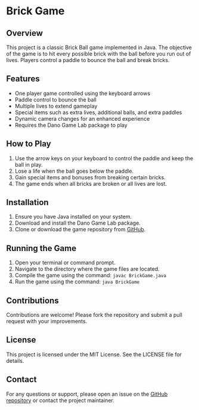# Brick Game

## Overview
This project is a classic Brick Ball game implemented in Java. The objective of the game is to hit every possible brick with the ball before you run out of lives. Players control a paddle to bounce the ball and break bricks.

## Features
- One player game controlled using the keyboard arrows
- Paddle control to bounce the ball
- Multiple lives to extend gameplay
- Special items such as extra lives, additional balls, and extra paddles
- Dynamic camera changes for an enhanced experience
- Requires the Dano Game Lab package to play

## How to Play
1. Use the arrow keys on your keyboard to control the paddle and keep the ball in play.
2. Lose a life when the ball goes below the paddle.
3. Gain special items and bonuses from breaking certain bricks.
4. The game ends when all bricks are broken or all lives are lost.

## Installation
1. Ensure you have Java installed on your system.
2. Download and install the Dano Game Lab package.
3. Clone or download the game repository from [GitHub](#).

## Running the Game
1. Open your terminal or command prompt.
2. Navigate to the directory where the game files are located.
3. Compile the game using the command: `javac BrickGame.java`
4. Run the game using the command: `java BrickGame`

## Contributions
Contributions are welcome! Please fork the repository and submit a pull request with your improvements.

## License
This project is licensed under the MIT License. See the LICENSE file for details.

## Contact
For any questions or support, please open an issue on the [GitHub repository](#) or contact the project maintainer.
